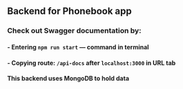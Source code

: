 ## Backend for Phonebook app

### Check out Swagger documentation by:

#### - Entering `npm run start` &mdash; command in terminal
#### - Copying route: `/api-docs` after `localhost:3000` in URL tab

#### This backend uses MongoDB to hold data